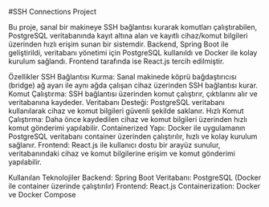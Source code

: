 #SSH Connections Project

Bu proje, sanal bir makineye SSH bağlantısı kurarak komutları çalıştırabilen, PostgreSQL veritabanında kayıt altına alan ve kayıtlı cihaz/komut bilgileri üzerinden hızlı erişim sunan bir sistemdir. Backend, Spring Boot ile geliştirildi, veritabanı yönetimi için PostgreSQL kullanıldı ve Docker ile kolay kurulum sağlandı. Frontend tarafında ise React.js tercih edilmiştir.

Özellikler
SSH Bağlantısı Kurma: Sanal makinede köprü bağdaştırıcısı (bridge) ağ ayarı ile aynı ağda çalışan cihaz üzerinden SSH bağlantısı kurar.
Komut Çalıştırma: SSH bağlantısı üzerinden komut çalıştırır, çıktılarını alır ve veritabanına kaydeder.
Veritabanı Desteği: PostgreSQL veritabanı kullanılarak cihaz ve komut bilgileri güvenli şekilde saklanır.
Hızlı Komut Çalıştırma: Daha önce kaydedilen cihaz ve komut bilgileri üzerinden hızlı komut gönderimi yapılabilir.
Containerized Yapı: Docker ile uygulamanın PostgreSQL veritabanı container üzerinden çalıştırılır, hızlı ve kolay kurulum sağlanır.
Frontend: React.js ile kullanıcı dostu bir arayüz sunulur, veritabanındaki cihaz ve komut bilgilerine erişim ve komut gönderimi yapılabilir.

Kullanılan Teknolojiler
Backend: Spring Boot
Veritabanı: PostgreSQL (Docker ile container üzerinde çalıştırılır)
Frontend: React.js
Containerization: Docker ve Docker Compose
